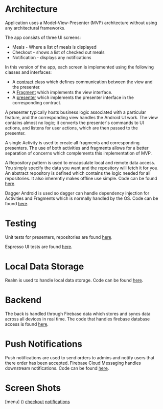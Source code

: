 # Architecture

Application uses a Model-View-Presenter (MVP) architecture without using any architectural frameworks.

The app consists of three UI screens:
 - Meals - Where a list of meals is displayed
 - Checkout - shows a list of checked out meals
 - Notification - displays any notifications


In this version of the app, each screen is implemented using the following classes and interfaces:
- A [contract](https://github.com/dxpelou/FattyzGrillAndroidApplication/tree/master/app/src/main/java/com/louanimashaun/fattyzgrill/contract) class which defines communication between the view and the presenter.
- A [Fragment](https://github.com/dxpelou/FattyzGrillAndroidApplication/tree/master/app/src/main/java/com/louanimashaun/fattyzgrill/view) which implements the view interface.
- A [presenter](https://github.com/dxpelou/FattyzGrillAndroidApplication/tree/master/app/src/main/java/com/louanimashaun/fattyzgrill/presenter) which implements the presenter interface in the corresponding contract.

A presenter typically hosts business logic associated with a particular feature, and the corresponding view handles the Android UI work. The view contains almost no logic; it converts the presenter's commands to UI actions, and listens for user actions, which are then passed to the presenter.

A single Activity is used to create all fragments and corresponding presenters. The use of both activities and fragments allows for a better separation of concerns which complements this implementation of MVP.

A Repository pattern is used to encapsulate local and remote data access. You simply specify the data you want and the repository will fetch it for you. An abstract repository is defined which contains the logic needed for all repositories. It also inherently makes offline use simple. Code can be found [here](https://github.com/dxpelou/FattyzGrillAndroidApplication/tree/master/app/src/main/java/com/louanimashaun/fattyzgrill/data).

Dagger Android is used so dagger can handle dependency injection for Activities and Fragments which is normally handled by the OS. Code can be found [here](https://github.com/dxpelou/FattyzGrillAndroidApplication/tree/master/app/src/main/java/com/louanimashaun/fattyzgrill/di).

# Testing

Unit tests for presenters, repositories are found [here](https://github.com/dxpelou/FattyzGrillAndroidApplication/tree/master/app/src/test/java/com/louanimashaun/fattyzgrill).

Espresso UI tests are found [here](https://github.com/dxpelou/FattyzGrillAndroidApplication/tree/master/app/src/androidTest/java/com/louanimashaun/fattyzgrill).

# Local Data Storage
Realm is used to handle local data storage. Code can be found [here](https://github.com/dxpelou/FattyzGrillAndroidApplication/tree/master/app/src/main/java/com/louanimashaun/fattyzgrill/data/source/local).

# Backend
The back is handled through Firebase data which stores and syncs data across all devices in real time. The code that handles firebase database access is found [here](https://github.com/dxpelou/FattyzGrillAndroidApplication/tree/master/app/src/main/java/com/louanimashaun/fattyzgrill/data/source/remote).

# Push Notifications
Push notifications are used to send orders to admins and notify users that there order has been accepted. Firebase Cloud Messaging handles downstream notifications. Code can be found [here](https://github.com/dxpelou/FattyzGrillAndroidApplication/tree/master/app/src/main/java/com/louanimashaun/fattyzgrill/data/source/local).


# Screen Shots
[menu] ()
[checkout]()
[notifications]()
